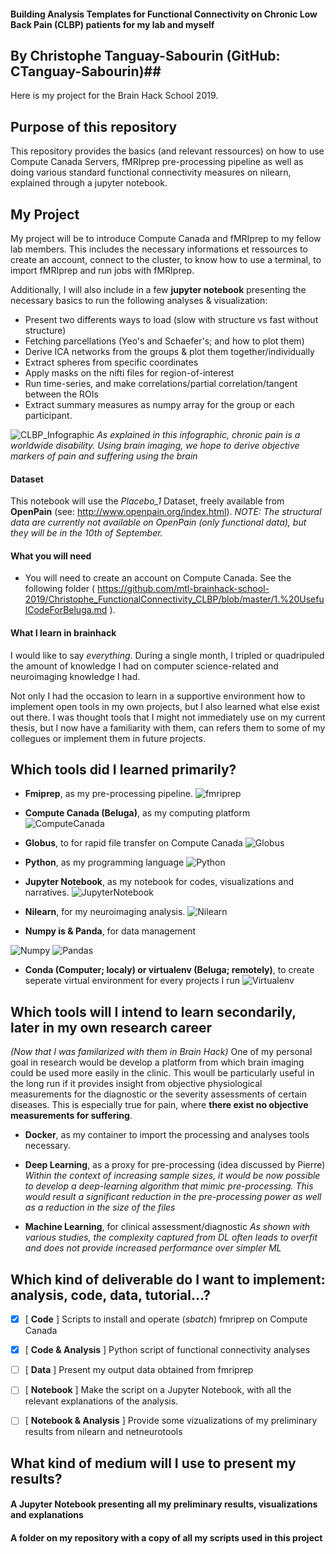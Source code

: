#### Building Analysis Templates for Functional Connectivity on Chronic Low Back Pain (CLBP) patients for my lab and myself ####
## By Christophe Tanguay-Sabourin (GitHub: CTanguay-Sabourin)##

Here is my project for the Brain Hack School 2019. 

## Purpose of this repository ##
This repository provides the basics (and relevant ressources) on how to use Compute Canada Servers, fMRIprep pre-processing pipeline as well as doing various standard functional connectivity measures on nilearn, explained through a jupyter notebook. 

## My Project ##
My project will be to introduce Compute Canada and fMRIprep to my fellow lab members. This includes the necessary informations et ressources to create an account, connect to the cluster, to know how to use a terminal, to import fMRIprep and run jobs with fMRIprep. 

Additionally, I will also include in a few **jupyter notebook** presenting the necessary basics to run the following analyses & visualization: 
- Present two differents ways to load (slow with structure vs fast without structure)
- Fetching parcellations (Yeo's and Schaefer's; and how to plot them)
- Derive ICA networks from the groups & plot them together/individually
- Extract spheres from specific coordinates
- Apply masks on the nifti files for region-of-interest
- Run time-series, and make correlations/partial correlation/tangent between the ROIs
- Extract summary measures as numpy array for the group or each participant.

![CLBP_Infographic](https://github.com/mtl-brainhack-school-2019/Christophe_FunctionalConnectivity_CLBP/blob/master/Christophe_CLBP%20Infographic.png?raw=true)
*As explained in this infographic, chronic pain is a worldwide disability. Using brain imaging, we hope to derive objective markers of pain and suffering using the brain*

#### Dataset ####
This notebook will use the *Placebo_1* Dataset, freely available from **OpenPain** (see: http://www.openpain.org/index.html).
*NOTE: The structural data are currently not available on OpenPain (only functional data), but they will  be in the 10th of September.*

#### What you will need #####
- You will need to create an account on Compute Canada. See the following folder ( https://github.com/mtl-brainhack-school-2019/Christophe_FunctionalConnectivity_CLBP/blob/master/1.%20UsefulCodeForBeluga.md ).

#### What I learn in brainhack #####
I would like to say *everything*. During a single month, I tripled or quadripuled the amount of knowledge I had on computer science-related and neuroimaging knowledge I had.

Not only I had the occasion to learn in a supportive environment how to implement open tools in my own projects, but I also learned what else exist out there. I was thought tools that I might not immediately use on my current thesis, but I now have a familiarity with them, can refers them to some of my collegues or implement them in future projects.

## Which tools did I learned primarily? ##

* **Fmiprep**, as my pre-processing pipeline.
![fmriprep](https://pbs.twimg.com/media/Dbt_hXeVQAEZHTS.jpg)

* **Compute Canada (Beluga)**, as my computing platform
![ComputeCanada](https://www.ace-net.ca/wp-content/uploads/2018/03/Compute_Canada2.png)

* **Globus**, to for rapid file transfer on Compute Canada
![Globus](https://mytechdecisions.com/wp-content/uploads/2019/07/globus_logo_small.png)

* **Python**, as my programming language
![Python](https://content.techgig.com/thumb/msid-67886887,width-860,resizemode-4/How-Developers-use-Python-Programming-Language.jpg?50999)

* **Jupyter Notebook**, as my notebook for codes, visualizations and narratives.
![JupyterNotebook](https://upload.wikimedia.org/wikipedia/commons/thumb/3/38/Jupyter_logo.svg/250px-Jupyter_logo.svg.png)

* **Nilearn**, for my neuroimaging analysis.
![Nilearn](https://danilobzdok.de/wp-content/uploads/sites/521/ni-learn.jpg)

* **Numpy is & Panda**, for data management

![Numpy](https://meshlogic.github.io/posts/jupyter/linear-algebra/linear-algebra-numpy-1/numpy-logo.png)
![Pandas](https://s3-ap-south-1.amazonaws.com/av-blog-media/wp-content/uploads/2018/03/pandas.jpg)

* **Conda (Computer; localy) or virtualenv (Beluga; remotely)**, to create seperate virtual environment for every projects I run
![Virtualenv](https://miro.medium.com/max/750/1*FjqLQ08MEk6jSKxpzjCcVw.jpeg)

## Which tools will I intend to learn secondarily, later in my own research career ##
*(Now that I was familarized with them in Brain Hack)*
One of my personal goal in research would be develop a platform from which brain imaging could be used more easily in the clinic. This woull be particularly useful in the long run if it provides insight from objective physiological measurements for the diagnostic or the severity assessments of certain diseases. This is especially true for pain, where **there exist no objective measurements for suffering**.

* **Docker**, as my container to import the processing and analyses tools necessary.

* **Deep Learning**, as a proxy for pre-processing (idea discussed by Pierre)
*Within the context of increasing sample sizes, it would be now possible to develop a deep-learning algorithm that mimic pre-processing. This would result a significant reduction in the pre-processing power as well as a reduction in the size of the files*

* **Machine Learning**, for clinical assessment/diagnostic 
*As shown with various studies, the complexity captured from DL often leads to overfit and does not provide increased performance over simpler ML*

## Which kind of deliverable do I want to implement: analysis, code, data, tutorial...? ##

- [x] [ **Code** ] Scripts to install and operate (*sbatch*) fmriprep on Compute Canada

- [x] [ **Code & Analysis** ] Python script of functional connectivity analyses

- [ ] [ **Data** ] Present my output data obtained from fmriprep

- [ ] [ **Notebook** ] Make the script on a Jupyter Notebook, with all the relevant explanations of the analysis.

- [ ] [ **Notebook & Analysis** ] Provide some vizualizations of my preliminary results from nilearn and netneurotools

## What kind of medium will I use to present my results? ##

#### A Jupyter Notebook presenting all my preliminary results, visualizations and explanations ####

#### A folder on my repository with a copy of all my scripts used in this project ####








